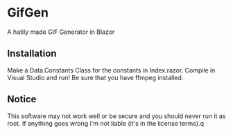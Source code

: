 # GifGen
 A hatily made GIF Generator in Blazor

## Installation
Make a Data.Constants Class for the constants in Index.razor.  Compile in Visual Studio and run!  Be sure that you have ffmpeg installed.

## Notice
This software may not work well or be secure and you should never run it as root.  If anything goes wrong i'm not liable (it's in the license terms).q
